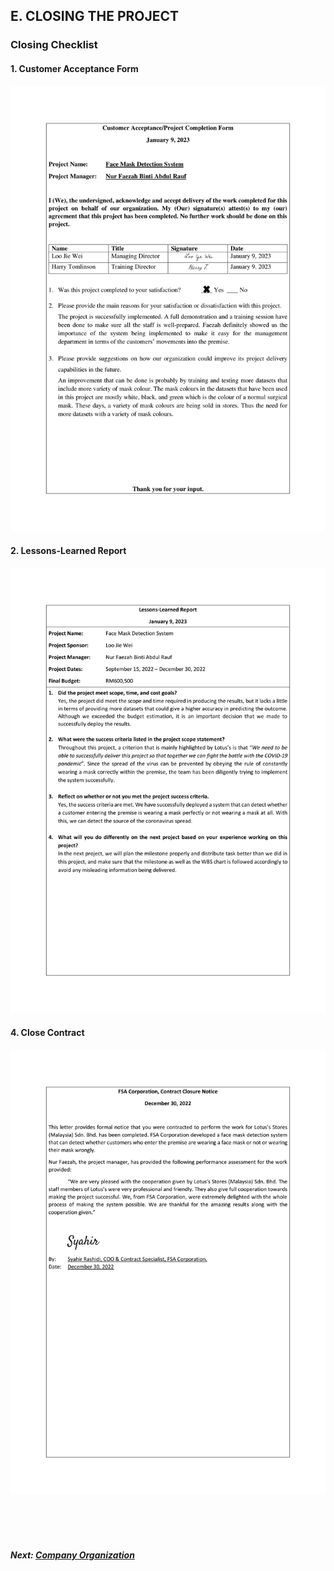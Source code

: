## E. CLOSING THE PROJECT
### Closing Checklist

#### 1. Customer Acceptance Form
<img src="assets/Customer Acceptance Form-1.png" width="auto" height="auto" />

#### 2. Lessons-Learned Report
<img src="assets/Lessons-Learned Form-1.png" width="auto" height="auto" />

#### 4. Close Contract
<img src="assets/Close Contract-1.png" width="auto" height="auto" />


<br><br><br>
##### Next: [Company Organization](https://github.com/Raizo16/Face-Mask-Detection/blob/b759620d21ecc487b9a432261084fe5a9989b4f6/Z%20-%20COMPANY%20ORGANIZATION.md)
